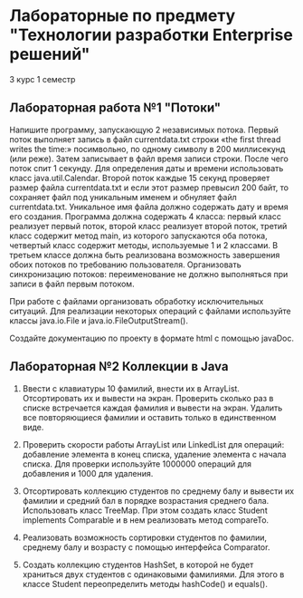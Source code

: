 # Лабораторные по предмету "Технологии разработки Enterprise решений"
3 курс 1 семестр

## Лабораторная работа №1 "Потоки"
Напишите программу, запускающую 2 независимых потока. Первый поток
выполняет запись в файл currentdata.txt строки «the first thread writes the time:»
посимвольно, по одному символу в 200 миллисекунд (или реже). Затем записывает
в файл время записи строки. После чего поток спит 1 секунду. Для определения
даты и времени использовать класс java.util.Calendar. Второй поток каждые 15
секунд проверяет размер файла currentdata.txt и если этот размер превысил 200
байт, то сохраняет файл под уникальным именем и обнуляет файл currentdata.txt.
Уникальное имя файла должно содержать дату и время его создания. Программа
должна содержать 4 класса: первый класс реализует первый поток, второй класс
реализует второй поток, третий класс содержит метод main, из которого
запускаются оба потока, четвертый класс содержит методы, используемые 1 и 2
классами. В третьем классе должна быть реализована возможность завершения
обоих потоков по требованию пользователя. Организовать синхронизацию
потоков: переименование не должно выполняться при записи в файл первым
потоком.

При работе с файлами организовать обработку исключительных ситуаций.
Для реализации некоторых операций с файлами используйте классы java.io.File и
java.io.FileOutputStream().

Создайте документацию по проекту в формате html с помощью javaDoc.

## Лабораторная №2 Коллекции в Java
1. Ввести с клавиатуры 10 фамилий, внести их в ArrayList. Отсортировать их и вывести на экран. Проверить сколько раз в списке встречается каждая фамилия и вывести на экран. Удалить все повторяющиеся фамилии и оставить только в единственном виде.

2. Проверить скорости работы ArrayList или LinkedList для операций: добавление элемента в конец списка, удаление элемента с начала списка. Для проверки используйте 1000000 операций для добавления и 1000 для удаления. 

3. Отсортировать коллекцию студентов по среднему балу и вывести их фамилии и средний бал в порядке возрастания среднего бала. Использовать класс TreeMap. При этом создать класс Student implements Comparable и в нем реализовать метод compareTo.

4. Реализовать возможность сортировки студентов по фамилии, среднему балу и возрасту с помощью интерфейса Comparator.

5. Создать коллекцию студентов HashSet, в которой не будет храниться двух студентов с одинаковыми фамилиями. Для этого в классе Student переопределить методы hashCode() и equals().

